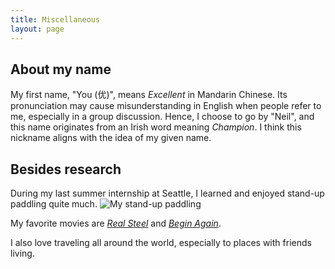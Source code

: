 ```yaml
---
title: Miscellaneous
layout: page
---
```


## About my name
My first name, "You (优)", means *Excellent* in Mandarin Chinese. 
Its pronunciation may cause misunderstanding in English when people refer to me, especially in a group discussion.
Hence, I choose to go by "Neil", and this name originates from an Irish word meaning *Champion*. I think this nickname aligns with the idea of my given name.  

## Besides research
During my last summer internship at Seattle, I learned and enjoyed stand-up paddling quite much.
![My stand-up paddling](./images/2231667367623_.pic_hd.jpg)

My favorite movies are [*Real Steel*](https://www.imdb.com/title/tt0433035/) and [*Begin Again*](https://www.imdb.com/title/tt1980929/).

I also love traveling all around the world, especially to places with friends living.


